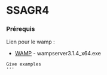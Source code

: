 # SSAGR4

### Prérequis

Lien pour le wamp : 
* [WAMP](https://sourceforge.net/projects/wampserver/files/latest/download) - wampserver3.1.4_x64.exe


```
Give examples
'''